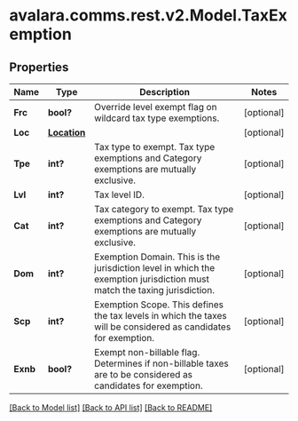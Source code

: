 
# avalara.comms.rest.v2.Model.TaxExemption

## Properties

Name | Type | Description | Notes
------------ | ------------- | ------------- | -------------
**Frc** | **bool?** | Override level exempt flag on wildcard tax type exemptions. | [optional] 
**Loc** | [**Location**](Location.md) |  | [optional] 
**Tpe** | **int?** | Tax type to exempt.  Tax type exemptions and Category exemptions are mutually exclusive. | [optional] 
**Lvl** | **int?** | Tax level ID. | [optional] 
**Cat** | **int?** | Tax category to exempt. Tax type exemptions and Category exemptions are mutually exclusive. | [optional] 
**Dom** | **int?** | Exemption Domain.  This is the jurisdiction level in which the  exemption jurisdiction must match the taxing jurisdiction. | [optional] 
**Scp** | **int?** | Exemption Scope.  This defines the tax levels in which the  taxes will be considered as candidates for exemption. | [optional] 
**Exnb** | **bool?** | Exempt non-billable flag.  Determines if non-billable taxes are  to be considered as candidates for exemption. | [optional] 

[[Back to Model list]](../README.md#documentation-for-models)
[[Back to API list]](../README.md#documentation-for-api-endpoints)
[[Back to README]](../README.md)

